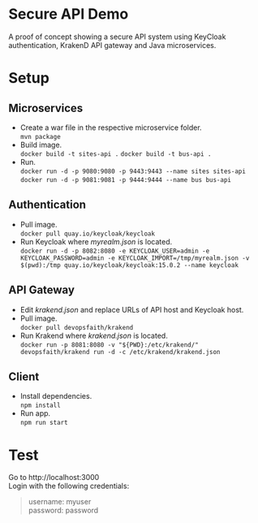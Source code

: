 # Secure API Demo

A proof of concept showing a secure API system using KeyCloak authentication, KrakenD API gateway and Java microservices.

# Setup

## Microservices

- Create a war file in the respective microservice folder.  
```mvn package```
- Build image.  
```docker build -t sites-api .```
```docker build -t bus-api .```
- Run.  
```docker run -d -p 9080:9080 -p 9443:9443 --name sites sites-api```  
```docker run -d -p 9081:9081 -p 9444:9444 --name bus bus-api```

## Authentication
- Pull image.  
```docker pull quay.io/keycloak/keycloak```
- Run Keycloak where _myrealm.json_ is located.  
```docker run -d -p 8082:8080 -e KEYCLOAK_USER=admin -e KEYCLOAK_PASSWORD=admin -e KEYCLOAK_IMPORT=/tmp/myrealm.json -v $(pwd):/tmp quay.io/keycloak/keycloak:15.0.2 --name keycloak```

## API Gateway
- Edit _krakend.json_ and replace URLs of API host and Keycloak host.
- Pull image.  
```docker pull devopsfaith/krakend```
- Run Krakend where _krakend.json_ is located.  
```docker run -p 8081:8080 -v "${PWD}:/etc/krakend/" devopsfaith/krakend run -d -c /etc/krakend/krakend.json```

## Client
- Install dependencies.  
```npm install```
- Run app.  
```npm run start```

# Test
Go to http://localhost:3000  
Login with the following credentials:

> username: myuser  
> password: password



